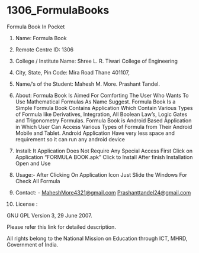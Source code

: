 1306_FormulaBooks
=================

Formula Book In Pocket

1. Name: Formula Book

2. Remote Centre ID: 1306

3. College / Institute Name: Shree L. R. Tiwari College of Engineering 

4. City, State, Pin Code: Mira Road Thane 401107,

5. Name/’s of the Student: Mahesh M. More.
                           Prashant Tandel.

6. About: Formula Book Is Aimed For Comforting The User Who Wants To Use Mathematical Formulas As Name Suggest. Formula Book Is a Simple Formula Book Contains Application Which Contain Various Types of Formula like Derivatives, Integration, All Boolean Law’s, Logic Gates and Trigonometry Formulas. Formula Book is Android Based Application in Which User Can Access Various Types of Formula from Their Android Mobile and Tablet. Android Application Have very less space and requirement so it can run any android device

7. Install: 
It Application Does Not Require Any Special Access
First Click on Application “FORMULA BOOK.apk” 
Click to Install
After finish Installation Open and Use

8. Usage:- 
After Clicking On Application Icon
Just Slide the Windows For Check All Formula 

9. Contact: - MaheshMore4321@gmail.com
              Prashanttandel24@gmail.com 

10. License :

GNU GPL Version 3, 29 June 2007.

Please refer this link for detailed description.

All rights belong to the National Mission on Education through ICT, MHRD, Government of India.
